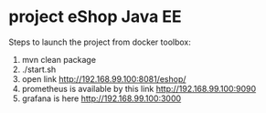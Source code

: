 # project eShop Java EE

Steps to launch the project from docker toolbox:
1. mvn clean package
2. ./start.sh
3. open link http://192.168.99.100:8081/eshop/
4. prometheus is available by this link http://192.168.99.100:9090
5. grafana is here http://192.168.99.100:3000

